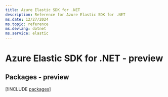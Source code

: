 ```yaml
---
title: Azure Elastic SDK for .NET
description: Reference for Azure Elastic SDK for .NET
ms.date: 12/27/2024
ms.topic: reference
ms.devlang: dotnet
ms.service: elastic
---
```

# Azure Elastic SDK for .NET - preview
## Packages - preview
[!INCLUDE [packages](elastic-index.md)]